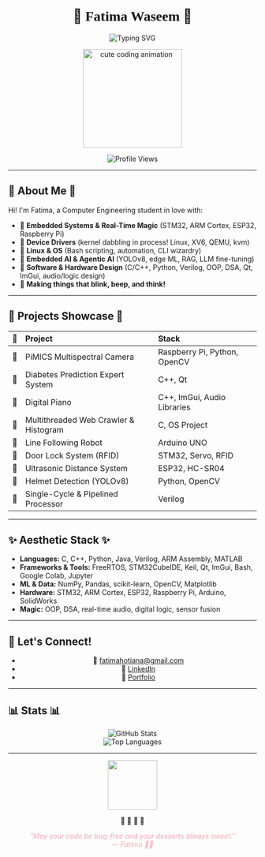 <!--
🌸 CHERRY BLOSSOM VIBES START HERE 🌸
-->

<h1 align="center">
  🌸
  <span style="font-family: 'Montserrat', cursive;">Fatima Waseem</span>
  🌸
</h1> 

<p align="center">
  <img src="https://readme-typing-svg.demolab.com?font=Lilita+One&weight=700&size=28&duration=2900&pause=800&color=F7A8B8&center=true&vCenter=true&width=600&lines=Building+at+the+edge+of+hardware+and+AI...;Embedded+systems+%E2%9C%A8+Linux+magic+%F0%9F%90%BC+Agentic+AI+%F0%9F%A7%A1;Pudding%2C+cake%2C+and+code+%F0%9F%A5%A6%F0%9F%8D%B0%E2%9C%A8"
  alt="Typing SVG" />
</p>

<div align="center">
  <img src="https://user-images.githubusercontent.com/74038190/212284158-e840e285-664b-44d7-b79b-e264b5e54825.gif" width="200" alt="cute coding animation"/>
</div>

<p align="center">
  <img src="https://komarev.com/ghpvc/?username=fwhcodes&color=ff69b4&style=for-the-badge&label=Profile+Views" alt="Profile Views"/>
</p>

---

## 🌸 About Me 🍰

Hi! I'm Fatima, a Computer Engineering student in love with:

- 🌿 **Embedded Systems & Real-Time Magic** (STM32, ARM Cortex, ESP32, Raspberry Pi)
- 🍮 **Device Drivers** (kernel dabbling in process! Linux, XV6, QEMU, kvm)
- 🐧 **Linux & OS** (Bash scripting, automation, CLI wizardry)
- 🧁 **Embedded AI & Agentic AI** (YOLOv8, edge ML, RAG, LLM fine-tuning)
- 🍰 **Software & Hardware Design** (C/C++, Python, Verilog, OOP, DSA, Qt, ImGui, audio/logic design)
- 🌼 **Making things that blink, beep, and think!**

---

## 🍡 Projects Showcase 🍡

| 🍡 | Project                                     | Stack                                  |
|:-:|:--------------------------------------------|:---------------------------------------|
| 🌸 | PiMICS Multispectral Camera                 | Raspberry Pi, Python, OpenCV           |
| 🍰 | Diabetes Prediction Expert System           | C++, Qt                                |
| 🍮 | Digital Piano                              | C++, ImGui, Audio Libraries            |
| 🎀 | Multithreaded Web Crawler & Histogram       | C, OS Project                          |
| 🍬 | Line Following Robot                        | Arduino UNO                            |
| 🌺 | Door Lock System (RFID)                     | STM32, Servo, RFID                     |
| 🧁 | Ultrasonic Distance System                  | ESP32, HC-SR04                         |
| 🍡 | Helmet Detection (YOLOv8)                   | Python, OpenCV                         |
| 🍥 | Single-Cycle & Pipelined Processor          | Verilog                                |

---

## ✨ Aesthetic Stack ✨

- **Languages:** C, C++, Python, Java, Verilog, ARM Assembly, MATLAB
- **Frameworks & Tools:** FreeRTOS, STM32CubeIDE, Keil, Qt, ImGui, Bash, Google Colab, Jupyter
- **ML & Data:** NumPy, Pandas, scikit-learn, OpenCV, Matplotlib
- **Hardware:** STM32, ARM Cortex, ESP32, Raspberry Pi, Arduino, SolidWorks
- **Magic:** OOP, DSA, real-time audio, digital logic, sensor fusion

---

## 🍰 Let's Connect!

<div align="center">
  
- 💌 fatimahotiana@gmail.com
- 🌸 [LinkedIn](https://www.linkedin.com/in/your-link-here) <!-- Replace with your actual LinkedIn -->
- 🍡 [Portfolio](https://your-website.com) <!-- Replace if you have one -->

</div>

---

## 📊 Stats 📊

<div align="center">
  <img src="https://github-readme-stats.vercel.app/api?username=fwhcodes&show_icons=true&theme=material-palenight&bg_color=1a1b27&title_color=ffc8dd&icon_color=f7a8b8&text_color=ffffff&border_color=f7a8b8" alt="GitHub Stats"/>
</div>

<div align="center">
  <img src="https://github-readme-stats.vercel.app/api/top-langs/?username=fwhcodes&layout=compact&theme=material-palenight&bg_color=1a1b27&title_color=ffc8dd&text_color=ffffff&border_color=f7a8b8" alt="Top Languages"/>
</div>

---

<div align="center">
  <img src="https://user-images.githubusercontent.com/74038190/212284115-f47cd8ff-2ffb-4b04-b5bf-4d1c14c0247f.gif" width="100"/>
</div>

<p align="center">
  🌸 🍰 🍮 🌸
</p>

<p align="center" style="font-style: italic; color: #f7a8b8;">
  "May your code be bug-free and your desserts always sweet." <br>  — Fatima 🍰✨
</p>
